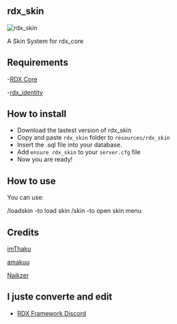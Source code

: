 ## rdx_skin
![rdx_skin](https://cdn.discordapp.com/attachments/842208552927100938/886036939499790416/skins.png)

A Skin System for rdx_core

## Requirements
-[RDX Core](https://github.com/Redm-Extended-PT/rdx_core)

-[rdx_identity](https://github.com/Redm-Extended-PT/rdx_identity)

## How to install
* Download the lastest version of rdx_skin
* Copy and paste ```rdx_skin``` folder to ```resources/rdx_skin```
* Insert the .sql file into your database.
* Add ```ensure rdx_skin``` to your ```server.cfg``` file
* Now you are ready!

## How to use
You can use:

/loadskin -to load skin
/skin -to open skin menu

## Credits

[imThaku](https://github.com/imThaku)

[amakuu](http://github.com/amakuu)

[Naikzer](https://github.com/Naikzer) 

## I juste converte and edit
- [RDX Framework Discord](https://discord.gg/VkhUUGHpNs)
